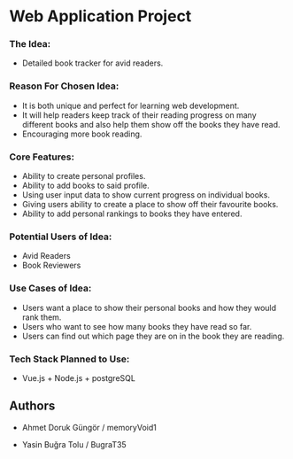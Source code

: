 # Web Application Project

### The Idea:
+ Detailed book tracker for avid readers.


### Reason For Chosen Idea:
+ It is both unique and perfect for learning web development. 
+ It will help readers keep track of their reading progress on many different books and also help them show off the books they have read.
+ Encouraging more book reading.

### Core Features:
+ Ability to create personal profiles.
+ Ability to add books to said profile.
+ Using user input data to show current progress on individual books.
+ Giving users ability to create a place to show off their favourite books.
+ Ability to add personal rankings to books they have entered.

### Potential Users of Idea:
+ Avid Readers
+ Book Reviewers

### Use Cases of Idea:
+ Users want a place to show their personal books and how they would rank them.
+ Users who want to see how many books they have read so far.
+ Users can find out which page they are on in the book they are reading.

### Tech Stack Planned to Use:

* Vue.js + Node.js + postgreSQL

## Authors
+ Ahmet Doruk Güngör / memoryVoid1

+ Yasin Buğra Tolu / BugraT35


















